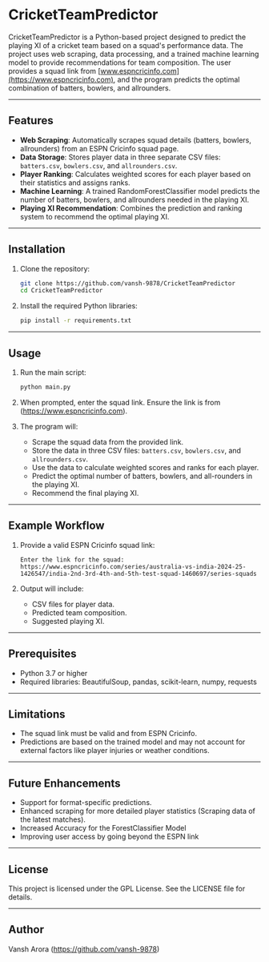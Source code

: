# CricketTeamPredictor

CricketTeamPredictor is a Python-based project designed to predict the playing XI of a cricket team based on a squad's performance data. The project uses web scraping, data processing, and a trained machine learning model to provide recommendations for team composition. The user provides a squad link from [www.espncricinfo.com](https://www.espncricinfo.com), and the program predicts the optimal combination of batters, bowlers, and allrounders.

---

## Features
- **Web Scraping**: Automatically scrapes squad details (batters, bowlers, allrounders) from an ESPN Cricinfo squad page.
- **Data Storage**: Stores player data in three separate CSV files: `batters.csv`, `bowlers.csv`, and `allrounders.csv`.
- **Player Ranking**: Calculates weighted scores for each player based on their statistics and assigns ranks.
- **Machine Learning**: A trained RandomForestClassifier model predicts the number of batters, bowlers, and allrounders needed in the playing XI.
- **Playing XI Recommendation**: Combines the prediction and ranking system to recommend the optimal playing XI.

---

## Installation

1. Clone the repository:
   ```bash
   git clone https://github.com/vansh-9878/CricketTeamPredictor
   cd CricketTeamPredictor
   ```

2. Install the required Python libraries:
   ```bash
   pip install -r requirements.txt
   ```

---

## Usage

1. Run the main script:
   ```bash
   python main.py
   ```

2. When prompted, enter the squad link. Ensure the link is from (https://www.espncricinfo.com).

3. The program will:
   - Scrape the squad data from the provided link.
   - Store the data in three CSV files: `batters.csv`, `bowlers.csv`, and `allrounders.csv`.
   - Use the data to calculate weighted scores and ranks for each player.
   - Predict the optimal number of batters, bowlers, and all-rounders in the playing XI.
   - Recommend the final playing XI.

---

## Example Workflow

1. Provide a valid ESPN Cricinfo squad link:
   ```
   Enter the link for the squad: https://www.espncricinfo.com/series/australia-vs-india-2024-25-1426547/india-2nd-3rd-4th-and-5th-test-squad-1460697/series-squads
   ```

2. Output will include:
   - CSV files for player data.
   - Predicted team composition.
   - Suggested playing XI.

---

## Prerequisites
- Python 3.7 or higher
- Required libraries: BeautifulSoup, pandas, scikit-learn, numpy, requests

---

## Limitations
- The squad link must be valid and from ESPN Cricinfo.
- Predictions are based on the trained model and may not account for external factors like player injuries or weather conditions.

---

## Future Enhancements
- Support for format-specific predictions.
- Enhanced scraping for more detailed player statistics (Scraping data of the latest matches).
- Increased Accuracy for the ForestClassifier Model
- Improving user access by going beyond the ESPN link 

---

## License
This project is licensed under the GPL License. See the LICENSE file for details.

---

## Author
Vansh Arora (https://github.com/vansh-9878)

